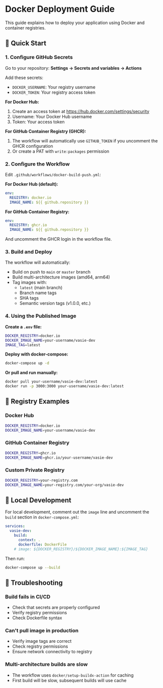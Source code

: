 # Docker Deployment Guide

This guide explains how to deploy your application using Docker and container registries.

## 🚀 Quick Start

### 1. Configure GitHub Secrets

Go to your repository: **Settings → Secrets and variables → Actions**

Add these secrets:
- `DOCKER_USERNAME`: Your registry username
- `DOCKER_TOKEN`: Your registry access token

**For Docker Hub:**
1. Create an access token at https://hub.docker.com/settings/security
2. Username: Your Docker Hub username
3. Token: Your access token

**For GitHub Container Registry (GHCR):**
1. The workflow will automatically use `GITHUB_TOKEN` if you uncomment the GHCR configuration
2. Or create a PAT with `write:packages` permission

### 2. Configure the Workflow

Edit `.github/workflows/docker-build-push.yml`:

**For Docker Hub (default):**
```yaml
env:
  REGISTRY: docker.io
  IMAGE_NAME: ${{ github.repository }}
```

**For GitHub Container Registry:**
```yaml
env:
  REGISTRY: ghcr.io
  IMAGE_NAME: ${{ github.repository }}
```

And uncomment the GHCR login in the workflow file.

### 3. Build and Deploy

The workflow will automatically:
- Build on push to `main` or `master` branch
- Build multi-architecture images (amd64, arm64)
- Tag images with:
  - `latest` (main branch)
  - Branch name tags
  - SHA tags
  - Semantic version tags (v1.0.0, etc.)

### 4. Using the Published Image

**Create a `.env` file:**
```bash
DOCKER_REGISTRY=docker.io
DOCKER_IMAGE_NAME=your-username/vasie-dev
IMAGE_TAG=latest
```

**Deploy with docker-compose:**
```bash
docker-compose up -d
```

**Or pull and run manually:**
```bash
docker pull your-username/vasie-dev:latest
docker run -p 3000:3000 your-username/vasie-dev:latest
```

## 📝 Registry Examples

### Docker Hub
```bash
DOCKER_REGISTRY=docker.io
DOCKER_IMAGE_NAME=your-username/vasie-dev
```

### GitHub Container Registry
```bash
DOCKER_REGISTRY=ghcr.io
DOCKER_IMAGE_NAME=ghcr.io/your-username/vasie-dev
```

### Custom Private Registry
```bash
DOCKER_REGISTRY=your-registry.com
DOCKER_IMAGE_NAME=your-registry.com/your-org/vasie-dev
```

## 🔧 Local Development

For local development, comment out the `image` line and uncomment the `build` section in `docker-compose.yml`:

```yaml
services:
  vasie-dev:
    build:
      context: .
      dockerfile: DockerFile
    # image: ${DOCKER_REGISTRY}/${DOCKER_IMAGE_NAME}:${IMAGE_TAG}
```

Then run:
```bash
docker-compose up --build
```

## 🐛 Troubleshooting

### Build fails in CI/CD
- Check that secrets are properly configured
- Verify registry permissions
- Check Dockerfile syntax

### Can't pull image in production
- Verify image tags are correct
- Check registry permissions
- Ensure network connectivity to registry

### Multi-architecture builds are slow
- The workflow uses `docker/setup-buildx-action` for caching
- First build will be slow, subsequent builds will use cache

